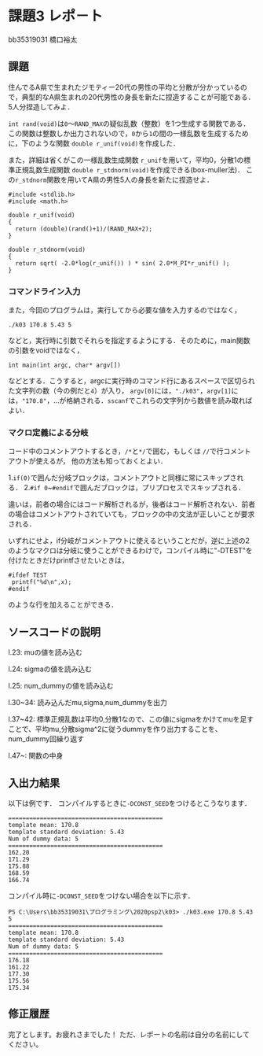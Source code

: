 # 課題3 レポ－ト

bb35319031 橋口裕太

## 課題

住んでるA県で生まれたジモティー20代の男性の平均と分散が分かっているので，典型的なA県生まれの20代男性の身長を新たに捏造することが可能である．5人分捏造してみよ．

`int rand(void)`は`0`〜`RAND_MAX`の疑似乱数（整数）を1つ生成する関数である．この関数は整数しか出力されないので，`0`から`1`の間の一様乱数を生成するために，下のような関数 `double r_unif(void)`を作成した．

また，詳細は省くがこの一様乱数生成関数 `r_unif`を用いて，平均0，分散1の標準正規乱数生成関数 `double r_stdnorm(void)`を作成できる(box-muller法)．
この`r_stdnorm`関数を用いてA県の男性5人の身長を新たに捏造せよ．


  ```{c}
  #include <stdlib.h>
  #include <math.h>

  double r_unif(void)
  {
    return (double)(rand()+1)/(RAND_MAX+2);
  }
  
  double r_stdnorm(void)
  {  
    return sqrt( -2.0*log(r_unif()) ) * sin( 2.0*M_PI*r_unif() );
  } 
  ```

### コマンドライン入力

また，今回のプログラムは，実行してから必要な値を入力するのではなく，

```
./k03 170.8 5.43 5
```

などと，実行時に引数でそれらを指定するようにする．そのために，main関数の引数をvoidではなく，

```
int main(int argc, char* argv[])
```

などとする．こうすると，argcに実行時のコマンド行にあるスペースで区切られた文字列の数（今の例だと`4`）が入り，
`argv[0]`には，`"./k03"`，`argv[1]`には，`"170.8"`，...が格納される．`sscanf`でこれらの文字列から数値を読み取ればよい．

### マクロ定義による分岐

コード中のコメントアウトするとき，`/*`と`*/`で囲む，もしくは `//`で行コメントアウトが使えるが，
他の方法も知っておくとよい．

1.`if(0)`で囲んだ分岐ブロックは，コメントアウトと同様に常にスキップされる．
2.`#if 0`~`#endif`で囲んだブロックは，プリプロセスでスキップされる．

違いは，前者の場合にはコード解析されるが，後者はコード解析されない．前者の場合はコメントアウトされていても，ブロックの中の文法が正しいことが要求される．

いずれにせよ，if分岐がコメントアウトに使えるということだが，逆に上述の2のようなマクロは分岐に使うことができるわけで，コンパイル時に"-DTEST"を付けたときだけprintfさせたいときは，

```
#ifdef TEST
 printf("%d\n",x);
#endif
```

のような行を加えることができる．


## ソースコードの説明
l.23: muの値を読み込む

l.24: sigmaの値を読み込む

l.25: num_dummyの値を読み込む

l.30~34: 読み込んだmu,sigma,num_dummyを出力

l.37~42: 標準正規乱数は平均0,分散1なので、この値にsigmaをかけてmuを足すことで、平均mu,分散sigma^2に従うdummyを作り出力することを、num_dummy回繰り返す

l.47~: 関数の中身

## 入出力結果

以下は例です． コンパイルするときに`-DCONST_SEED`をつけるとこうなります．

```
============================================
template mean: 170.8
template standard deviation: 5.43
Num of dummy data: 5
============================================
162.20
171.29
175.88
168.59
166.74
```

コンパイル時に`-DCONST_SEED`をつけない場合を以下に示す．

```
PS C:\Users\bb35319031\プログラミング\2020psp2\k03> ./k03.exe 170.8 5.43 5
============================================
template mean: 170.8
template standard deviation: 5.43
Num of dummy data: 5
============================================
176.18
161.22
177.30
175.56
175.34

```


## 修正履歴
完了とします。お疲れさまでした！
ただ、レポートの名前は自分の名前にしてください。


